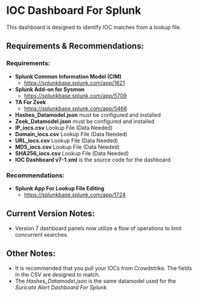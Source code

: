 # IOC Dashboard For Splunk
This dashboard is designed to identify IOC matches from a lookup file.

## Requirements & Recommendations:
### Requirements:
- **Splunk Common Information Model (CIM)**
  - https://splunkbase.splunk.com/app/1621
- **Splunk Add-on for Sysmon**
  - https://splunkbase.splunk.com/app/5709
- **TA For Zeek**
  - https://splunkbase.splunk.com/app/5466
- **Hashes_Datamodel.json** must be configured and installed
- **Zeek_Datamodel.json** must be configured and installed
- **IP_iocs.csv** Lookup File (Data Needed)
- **Domain_iocs.csv** Lookup File (Data Needed)
- **URL_iocs.csv** Lookup File (Data Needed)
- **MD5_iocs.csv** Lookup File (Data Needed)
- **SHA256_iocs.csv** Lookup File (Data Needed)
- **IOC Dashboard v7-1.xml** is the source code for the dashboard
 
### Recommendations: 
- **Splunk App For Lookup File Editing**
  - https://splunkbase.splunk.com/app/1724

## Current Version Notes:
- Version 7 dashboard panels now utilize a flow of operations to limit concurrent searches.

## Other Notes:
- It is recommended that you pull your IOCs from Crowdstrike. The fields in the CSV are designed to match.
- The _Hashes_Datamodel.json_ is the same datamodel used for the _Suricata Alert Dashboard For Splunk_
